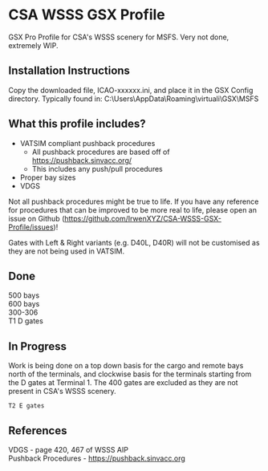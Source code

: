 # CSA WSSS GSX Profile
GSX Pro Profile for CSA's WSSS scenery for MSFS. Very not done, extremely WIP.

## Installation Instructions
Copy the downloaded file, ICAO-xxxxxx.ini, and place it in the GSX Config
directory. Typically found in:
C:\Users\\AppData\Roaming\virtuali\GSX\MSFS

## What this profile includes?
- VATSIM compliant pushback procedures
    - All pushback procedures are based off of https://pushback.sinvacc.org/
    - This includes any push/pull procedures
- Proper bay sizes
- VDGS

Not all pushback procedures might be true to life. If you have any reference for procedures that can be improved to be more real to life, please open an issue on Github (https://github.com/IrwenXYZ/CSA-WSSS-GSX-Profile/issues)!

Gates with Left & Right variants (e.g. D40L, D40R) will not be customised as they are not being used in VATSIM.

## Done
500 bays  
600 bays  
300-306  
T1 D gates

## In Progress
Work is being done on a top down basis for the cargo and remote bays north of the terminals, and clockwise basis for the terminals starting from the D gates at Terminal 1. The 400 gates are excluded as they are not present in CSA's WSSS scenery.

`T2 E gates`

## References
VDGS - page 420, 467 of WSSS AIP  
Pushback Procedures - https://pushback.sinvacc.org